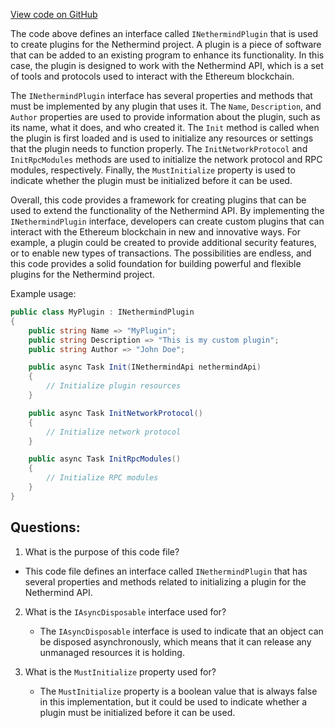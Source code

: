 [View code on GitHub](https://github.com/nethermindeth/nethermind/Nethermind.Api/Extensions/IPlugin.cs)

The code above defines an interface called `INethermindPlugin` that is used to create plugins for the Nethermind project. A plugin is a piece of software that can be added to an existing program to enhance its functionality. In this case, the plugin is designed to work with the Nethermind API, which is a set of tools and protocols used to interact with the Ethereum blockchain.

The `INethermindPlugin` interface has several properties and methods that must be implemented by any plugin that uses it. The `Name`, `Description`, and `Author` properties are used to provide information about the plugin, such as its name, what it does, and who created it. The `Init` method is called when the plugin is first loaded and is used to initialize any resources or settings that the plugin needs to function properly. The `InitNetworkProtocol` and `InitRpcModules` methods are used to initialize the network protocol and RPC modules, respectively. Finally, the `MustInitialize` property is used to indicate whether the plugin must be initialized before it can be used.

Overall, this code provides a framework for creating plugins that can be used to extend the functionality of the Nethermind API. By implementing the `INethermindPlugin` interface, developers can create custom plugins that can interact with the Ethereum blockchain in new and innovative ways. For example, a plugin could be created to provide additional security features, or to enable new types of transactions. The possibilities are endless, and this code provides a solid foundation for building powerful and flexible plugins for the Nethermind project. 

Example usage:

```csharp
public class MyPlugin : INethermindPlugin
{
    public string Name => "MyPlugin";
    public string Description => "This is my custom plugin";
    public string Author => "John Doe";

    public async Task Init(INethermindApi nethermindApi)
    {
        // Initialize plugin resources
    }

    public async Task InitNetworkProtocol()
    {
        // Initialize network protocol
    }

    public async Task InitRpcModules()
    {
        // Initialize RPC modules
    }
}
```
## Questions: 
 1. What is the purpose of this code file?
   - This code file defines an interface called `INethermindPlugin` that has several properties and methods related to initializing a plugin for the Nethermind API.

2. What is the `IAsyncDisposable` interface used for?
   - The `IAsyncDisposable` interface is used to indicate that an object can be disposed asynchronously, which means that it can release any unmanaged resources it is holding.

3. What is the `MustInitialize` property used for?
   - The `MustInitialize` property is a boolean value that is always false in this implementation, but it could be used to indicate whether a plugin must be initialized before it can be used.